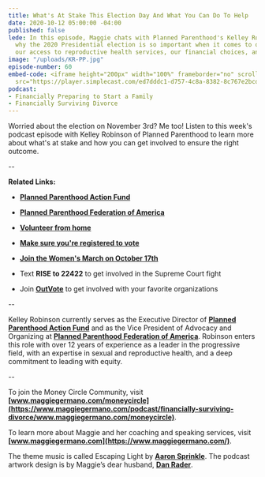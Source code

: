 ```yaml
---
title: What's At Stake This Election Day And What You Can Do To Help
date: 2020-10-12 05:00:00 -04:00
published: false
lede: In this episode, Maggie chats with Planned Parenthood's Kelley Robinson about
  why the 2020 Presidential election is so important when it comes to our healthcare,
  our access to reproductive health services, our financial choices, and more.
image: "/uploads/KR-PP.jpg"
episode-number: 60
embed-code: <iframe height="200px" width="100%" frameborder="no" scrolling="no" seamless
  src="https://player.simplecast.com/ed7dddc1-d757-4c8a-8382-8c767e2bcd0f?dark=false"></iframe>
podcast:
- Financially Preparing to Start a Family
- Financially Surviving Divorce
---
```


Worried about the election on November 3rd? Me too! Listen to this week's podcast episode with Kelley Robinson of Planned Parenthood to learn more about what's at stake and how you can get involved to ensure the right outcome.

--

**Related Links:**

* **[Planned Parenthood Action Fund](https://www.plannedparenthoodaction.org/)**

* **[Planned Parenthood Federation of America](https://www.plannedparenthood.org/)**

* **[Volunteer from home](https://www.weareplannedparenthoodaction.org/onlineactions/huWwbuVjfEq4dtb5ZC82Cg2?ms=4NALz2000W1N1V&sourceid=1008276&_ga=2.88693075.915409146.1601482494-1305846544.1601482494)**

* **[Make sure you're registered to vote](https://www.plannedparenthoodaction.org/elections/vote/verify-registration)**

* **[Join the Women's March on October 17th](https://act.womensmarch.com/signup/march-october)**

* Text **RISE to 22422** to get involved in the Supreme Court fight

* Join **[OutVote](https://www.outvote.io/)** to get involved with your favorite organizations

--

Kelley Robinson currently serves as the Executive Director of **[Planned Parenthood Action Fund](https://www.plannedparenthoodaction.org/)** and as the Vice President of Advocacy and Organizing at **[Planned Parenthood Federation of America](https://www.plannedparenthood.org/)**. Robinson enters this role with over 12 years of experience as a leader in the progressive field, with an expertise in sexual and reproductive health, and a deep commitment to leading with equity.

--

To join the Money Circle Community, visit **[www.maggiegermano.com/moneycircle](https://www.maggiegermano.com/podcast/financially-surviving-divorce/www.maggiegermano.com/moneycircle)**.

To learn more about Maggie and her coaching and speaking services, visit **[www.maggiegermano.com](https://www.maggiegermano.com/)**.

The theme music is called Escaping Light by **[Aaron Sprinkle](http://aaronsprinklemusic.com/)**. The podcast artwork design is by Maggie’s dear husband, **[Dan Rader](https://danrdesign.com/)**.